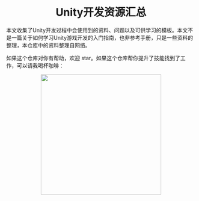 <h1 align="center">Unity开发资源汇总</h1>

本文收集了Unity开发过程中会使用到的资料、问题以及可供学习的模板。本文不是一篇关于如何学习Unity游戏开发的入门指南，也非参考手册，只是一些资料的整理，本仓库中的资料整理自网络。

如果这个仓库对你有帮助，欢迎 star。如果这个仓库帮你提升了技能找到了工作，可以请我喝杯咖啡：

<p align="center"><img src="http://freemanapp.com/zh/wp-content/uploads/2024/08/reward_qr.png" width="320" height="320" alt="" /></p>
